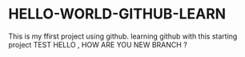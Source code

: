 # HELLO-WORLD-GITHUB-LEARN
This is my ffirst project using github. learning github with this starting project
TEST HELLO , HOW ARE YOU NEW BRANCH ?
